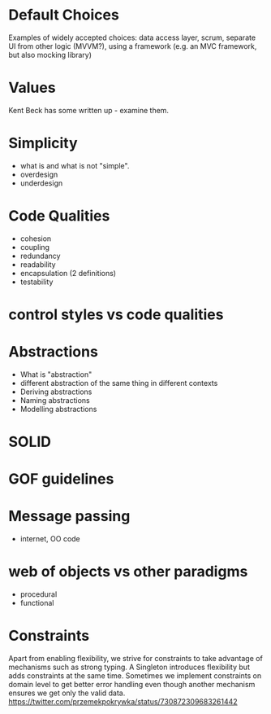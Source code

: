 # Default Choices

Examples of widely accepted choices: data access layer, scrum, separate UI from other logic (MVVM?), using a framework (e.g. an MVC framework, but also mocking library)

# Values

Kent Beck has some written up - examine them.

# Simplicity

- what is and what is not "simple".
- overdesign
- underdesign

# Code Qualities

- cohesion
- coupling
- redundancy
- readability
- encapsulation (2 definitions)
- testability

# control styles vs code qualities

# Abstractions

- What is "abstraction"
- different abstraction of the same thing in different contexts
- Deriving abstractions
- Naming abstractions
- Modelling abstractions

# SOLID

# GOF guidelines

# Message passing

- internet, OO code

# web of objects vs other paradigms

- procedural
- functional

# Constraints

Apart from enabling flexibility, we strive for constraints to take advantage of mechanisms such as strong typing. A Singleton introduces flexibility but adds constraints at the same time. Sometimes we implement constraints on domain level to get better error handling even though another mechanism ensures we get only the valid data. https://twitter.com/przemekpokrywka/status/730872309683261442
